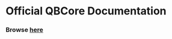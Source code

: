 # Official QBCore Documentation

### Browse **[here](https://qbcore-framework.github.io/qb-docs/)**
